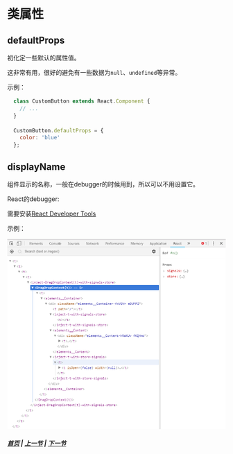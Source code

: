# 类属性

## defaultProps

  初化定一些默认的属性值。

  这非常有用，很好的避免有一些数据为`null`、`undefined`等异常。

  示例：

  ```jsx
    class CustomButton extends React.Component {
      // ...
    }

    CustomButton.defaultProps = {
      color: 'blue'
    };
  ```

## displayName

  组件显示的名称，一般在debugger的时候用到，所以可以不用设置它。

  React的debugger:

  需要安装[React Developer Tools](https://chrome.google.com/webstore/detail/fmkadmapgofadopljbjfkapdkoienihi)

  示例：

  ![](../images/react-tool.png)

##### [首页](../../README.md) | [上一节](./01.md) | [下一节](./03.md) 